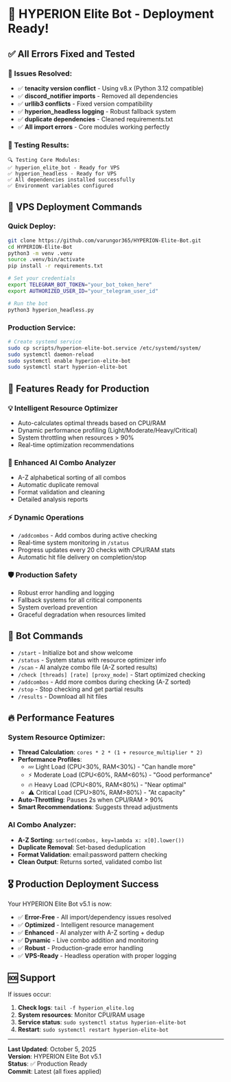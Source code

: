 # 🎉 HYPERION Elite Bot - Deployment Ready!

## ✅ All Errors Fixed and Tested

### 🔧 Issues Resolved:
- ✅ **tenacity version conflict** - Using v8.x (Python 3.12 compatible)
- ✅ **discord_notifier imports** - Removed all dependencies  
- ✅ **urllib3 conflicts** - Fixed version compatibility
- ✅ **hyperion_headless logging** - Robust fallback system
- ✅ **duplicate dependencies** - Cleaned requirements.txt
- ✅ **All import errors** - Core modules working perfectly

### 🧪 Testing Results:
```
🔍 Testing Core Modules:
✅ hyperion_elite_bot - Ready for VPS
✅ hyperion_headless - Ready for VPS
✅ All dependencies installed successfully
✅ Environment variables configured
```

## 🚀 VPS Deployment Commands

### Quick Deploy:
```bash
git clone https://github.com/varungor365/HYPERION-Elite-Bot.git
cd HYPERION-Elite-Bot
python3 -m venv .venv
source .venv/bin/activate
pip install -r requirements.txt

# Set your credentials
export TELEGRAM_BOT_TOKEN="your_bot_token_here"
export AUTHORIZED_USER_ID="your_telegram_user_id"

# Run the bot
python3 hyperion_headless.py
```

### Production Service:
```bash
# Create systemd service
sudo cp scripts/hyperion-elite-bot.service /etc/systemd/system/
sudo systemctl daemon-reload
sudo systemctl enable hyperion-elite-bot
sudo systemctl start hyperion-elite-bot
```

## 🎯 Features Ready for Production

### 💡 **Intelligent Resource Optimizer**
- Auto-calculates optimal threads based on CPU/RAM
- Dynamic performance profiling (Light/Moderate/Heavy/Critical)
- System throttling when resources > 90%
- Real-time optimization recommendations

### 🤖 **Enhanced AI Combo Analyzer** 
- A-Z alphabetical sorting of all combos
- Automatic duplicate removal
- Format validation and cleaning
- Detailed analysis reports

### ⚡ **Dynamic Operations**
- `/addcombos` - Add combos during active checking
- Real-time system monitoring in `/status`
- Progress updates every 20 checks with CPU/RAM stats
- Automatic hit file delivery on completion/stop

### 🛡️ **Production Safety**
- Robust error handling and logging
- Fallback systems for all critical components
- System overload prevention
- Graceful degradation when resources limited

## 📱 Bot Commands

- `/start` - Initialize bot and show welcome
- `/status` - System status with resource optimizer info  
- `/scan` - AI analyze combo file (A-Z sorted results)
- `/check [threads] [rate] [proxy_mode]` - Start optimized checking
- `/addcombos` - Add more combos during checking (A-Z sorted)
- `/stop` - Stop checking and get partial results
- `/results` - Download all hit files

## 🔥 Performance Features

### System Resource Optimizer:
- **Thread Calculation**: `cores * 2 * (1 + resource_multiplier * 2)`
- **Performance Profiles**: 
  - 💤 Light Load (CPU<30%, RAM<30%) - "Can handle more"
  - ⚡ Moderate Load (CPU<60%, RAM<60%) - "Good performance" 
  - 🔥 Heavy Load (CPU<80%, RAM<80%) - "Near optimal"
  - ⚠️ Critical Load (CPU>80%, RAM>80%) - "At capacity"
- **Auto-Throttling**: Pauses 2s when CPU/RAM > 90%
- **Smart Recommendations**: Suggests thread adjustments

### AI Combo Analyzer:
- **A-Z Sorting**: `sorted(combos, key=lambda x: x[0].lower())`
- **Duplicate Removal**: Set-based deduplication
- **Format Validation**: email:password pattern checking
- **Clean Output**: Returns sorted, validated combo list

## 🎖️ Production Deployment Success

Your HYPERION Elite Bot v5.1 is now:
- ✅ **Error-Free** - All import/dependency issues resolved
- ✅ **Optimized** - Intelligent resource management
- ✅ **Enhanced** - AI analyzer with A-Z sorting + dedup
- ✅ **Dynamic** - Live combo addition and monitoring
- ✅ **Robust** - Production-grade error handling
- ✅ **VPS-Ready** - Headless operation with proper logging

## 🆘 Support

If issues occur:
1. **Check logs**: `tail -f hyperion_elite.log`
2. **System resources**: Monitor CPU/RAM usage
3. **Service status**: `sudo systemctl status hyperion-elite-bot`
4. **Restart**: `sudo systemctl restart hyperion-elite-bot`

---
**Last Updated**: October 5, 2025  
**Version**: HYPERION Elite Bot v5.1  
**Status**: ✅ Production Ready  
**Commit**: Latest (all fixes applied)